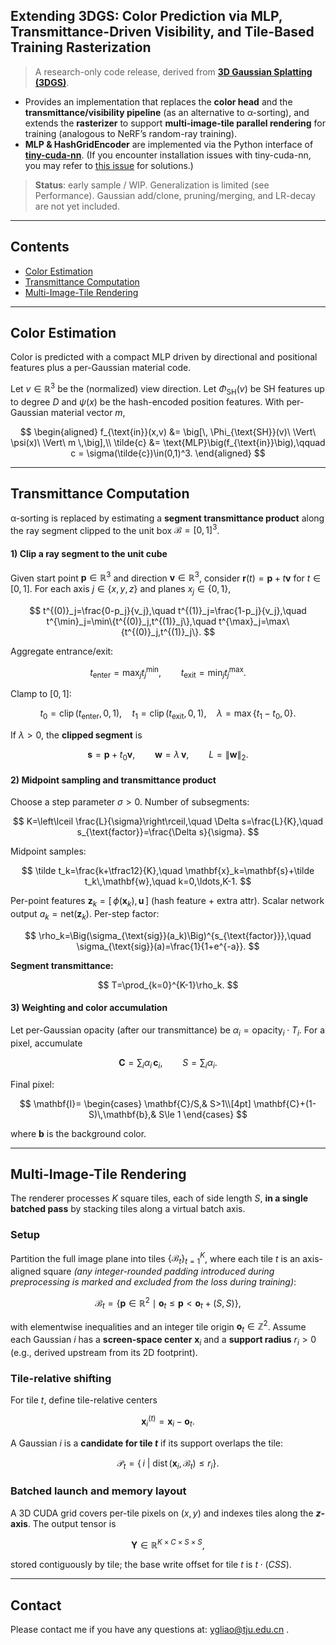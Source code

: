 ## Extending 3DGS: Color Prediction via MLP, Transmittance-Driven Visibility, and Tile-Based Training Rasterization

> A research-only code release, derived from [**3D Gaussian Splatting (3DGS)**](https://github.com/graphdeco-inria/gaussian-splatting).

* Provides an implementation that replaces the **color head** and the **transmittance/visibility pipeline** (as an alternative to α-sorting), and extends the **rasterizer** to support **multi-image-tile parallel rendering** for training (analogous to NeRF’s random-ray training).
* **MLP & HashGridEncoder** are implemented via the Python interface of [**tiny-cuda-nn**](https://github.com/nvlabs/tiny-cuda-nn#pytorch-extension). (If you encounter installation issues with tiny-cuda-nn, you may refer to [this issue](https://github.com/NVlabs/tiny-cuda-nn/issues/195#issuecomment-1316275803) for solutions.)

> **Status**: early sample / WIP. Generalization is limited (see Performance). Gaussian add/clone, pruning/merging, and LR-decay are not yet included.
---

## Contents

* [Color Estimation](#color-estimation)
* [Transmittance Computation](#transmittance-computation)
* [Multi-Image-Tile Rendering](#multi-image-tile-rendering)

---
## Color Estimation

Color is predicted with a compact MLP driven by directional and positional features plus a per-Gaussian material code.

Let $v\in\mathbb{R}^3$ be the (normalized) view direction. Let $\Phi_{\text{SH}}(v)$ be SH features up to degree $D$ and $\psi(x)$ be the hash-encoded position features. With per-Gaussian material vector $m$,

$$
\begin{aligned}
f_{\text{in}}(x,v) &= \big[\, \Phi_{\text{SH}}(v)\ \Vert\ \psi(x)\ \Vert\ m \,\big],\\
\tilde{c} &= \text{MLP}\big(f_{\text{in}}\big),\qquad
c = \sigma(\tilde{c})\in(0,1)^3.
\end{aligned}
$$

---


## Transmittance Computation

α-sorting is replaced by estimating a **segment transmittance product** along the ray segment clipped to the unit box $\mathcal{B}=[0,1]^3$.

#### 1) Clip a ray segment to the unit cube

Given start point $\mathbf{p}\in\mathbb{R}^3$ and direction $\mathbf{v}\in\mathbb{R}^3$, consider $\mathbf{r}(t)=\mathbf{p}+t\mathbf{v}$ for $t\in[0,1]$.
For each axis $j\in\{x,y,z\}$ and planes $x_j\in\{0,1\}$,

$$
t^{(0)}_j=\frac{0-p_j}{v_j},\quad
t^{(1)}_j=\frac{1-p_j}{v_j},\quad
t^{\min}_j=\min\{t^{(0)}_j,t^{(1)}_j\},\quad
t^{\max}_j=\max\{t^{(0)}_j,t^{(1)}_j\}.
$$

Aggregate entrance/exit:

$$
t_{\text{enter}}=\max_j t^{\min}_j,\qquad
t_{\text{exit}}=\min_j t^{\max}_j.
$$

Clamp to $[0,1]$:

$$
t_0=\operatorname{clip}(t_{\text{enter}},0,1),\quad
t_1=\operatorname{clip}(t_{\text{exit}},0,1),\quad
\lambda=\max\{t_1-t_0,0\}.
$$

If $\lambda>0$, the **clipped segment** is

$$
\mathbf{s}=\mathbf{p}+t_0\mathbf{v},\qquad
\mathbf{w}=\lambda\,\mathbf{v},\qquad L=\|\mathbf{w}\|_2.
$$

#### 2) Midpoint sampling and transmittance product

Choose a step parameter $\sigma>0$.
Number of subsegments:

$$
K=\left\lceil \frac{L}{\sigma}\right\rceil,\quad
\Delta s=\frac{L}{K},\quad
s_{\text{factor}}=\frac{\Delta s}{\sigma}.
$$

Midpoint samples:

$$
\tilde t_k=\frac{k+\tfrac12}{K},\quad
\mathbf{x}_k=\mathbf{s}+\tilde t_k\,\mathbf{w},\quad k=0,\ldots,K-1.
$$

Per-point features $\mathbf{z}_k=[\,\phi(\mathbf{x}_k),\,\mathbf{u}\,]$ (hash feature + extra attr).
Scalar network output $a_k=\text{net}(\mathbf{z}_k)$.
Per-step factor:

$$
\rho_k=\Big(\sigma_{\text{sig}}(a_k)\Big)^{s_{\text{factor}}},\quad 
\sigma_{\text{sig}}(a)=\frac{1}{1+e^{-a}}.
$$

**Segment transmittance:**

$$
T=\prod_{k=0}^{K-1}\rho_k.
$$

#### 3) Weighting and color accumulation 
Let per-Gaussian opacity (after our transmittance) be $\alpha_i = \mathrm{opacity}_i \cdot T_i$.
For a pixel, accumulate

$$
\mathbf{C} = \sum_i \alpha_i\,\mathbf{c}_i,\qquad
S=\sum_i \alpha_i.
$$

Final pixel:

$$
\mathbf{I}=
\begin{cases}
\mathbf{C}/S,& S>1\\[4pt]
\mathbf{C}+(1-S)\,\mathbf{b},& S\le 1
\end{cases}
$$

where $\mathbf{b}$ is the background color.

---

## Multi-Image-Tile Rendering

The renderer processes $K$ square tiles, each of side length $S$, **in a single batched pass** by stacking tiles along a virtual batch axis.

### Setup

Partition the full image plane into tiles $\{\mathcal{B}_t\}_{t=1}^K$, where each tile $t$ is an axis-aligned square *(any integer-rounded padding introduced during preprocessing is marked and excluded from the loss during training)*:

$$
\mathcal{B}_t=\{\mathbf{p}\in\mathbb{R}^2 \mid \mathbf{o}_t \le \mathbf{p} < \mathbf{o}_t+(S,S)\},
$$

with elementwise inequalities and an integer tile origin $\mathbf{o}_t\in\mathbb{Z}^2$.
Assume each Gaussian $i$ has a **screen-space center** $\mathbf{x}_i$ and a **support radius** $r_i>0$ (e.g., derived upstream from its 2D footprint).

### Tile-relative shifting

For tile $t$, define tile-relative centers

$$
\mathbf{x}_i^{(t)}=\mathbf{x}_i-\mathbf{o}_t .
$$

A Gaussian $i$ is a **candidate for tile $t$** if its support overlaps the tile:

$$
\mathcal{P}_t=\big\{\, i \ \big|\ \operatorname{dist}(\mathbf{x}_i, \mathcal{B}_t)\le r_i \big\}.
$$

### Batched launch and memory layout

A 3D CUDA grid covers per-tile pixels on $(x,y)$ and indexes tiles along the **$z$-axis**. The output tensor is

$$
\mathbf{Y}\in\mathbb{R}^{K\times C\times S\times S},
$$

stored contiguously by tile; the base write offset for tile $t$ is $t\cdot(C S S)$.

---
## Contact

Please contact me if you have any questions at: [ygliao@tju.edu.cn](mailto:ygliao@tju.edu.cn) .
